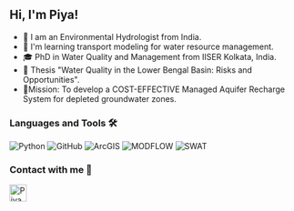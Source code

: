 ## Hi, I'm Piya!

- 🌱 I am an Environmental Hydrologist from India.
- 📖 I'm learning transport modeling for water resource management.
- 🎓 PhD in Water Quality and Management from IISER Kolkata, India.
- 📕 Thesis "Water Quality in the Lower Bengal Basin: Risks and Opportunities".
- 🔋Mission: To develop a COST-EFFECTIVE Managed Aquifer Recharge System for depleted groundwater zones. 

### Languages and Tools 🛠 

![Python](http://img.shields.io/badge/-Python-3776AB?style=flat-square&logo=python&logoColor=ffffff)
![GitHub](https://img.shields.io/badge/-GitHub-181717?style=flat-square&logo=github)
![ArcGIS](https://img.shields.io/badge/-ArcGIS-333?style=flat-square&logo=arcgis)
![MODFLOW](https://img.shields.io/badge/-MODFLOW-123QQ?style=flat-square&logo=MODFLOW)
![SWAT](https://img.shields.io/badge/-SWAT-red??style=flat-square&logo=SWAT)

### Contact with me 📝
[<img align="left" alt="Piya | LinkedIn" height="30px" src="https://www.vectorlogo.zone/logos/linkedin/linkedin-icon.svg"/>][linkedin]






[linkedin]: https://www.linkedin.com/in/piya-mohasin-b63060206/

